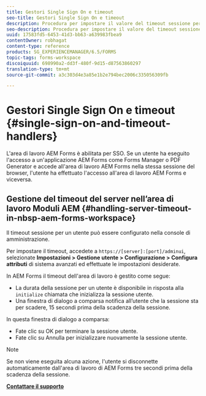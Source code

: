 ```yaml
---
title: Gestori Single Sign On e timeout
seo-title: Gestori Single Sign On e timeout
description: Procedura per impostare il valore del timeout sessione per l'area di lavoro Moduli AEM.
seo-description: Procedura per impostare il valore del timeout sessione per l'area di lavoro Moduli AEM.
uuid: 17583fd5-6453-41d3-bb63-a639983fbea9
contentOwner: robhagat
content-type: reference
products: SG_EXPERIENCEMANAGER/6.5/FORMS
topic-tags: forms-workspace
discoiquuid: 698990a2-dd3f-480f-9d15-d87563860297
translation-type: tm+mt
source-git-commit: a3c303d4e3a85e1b2e794bec2006c335056309fb

---
```



# Gestori Single Sign On e timeout {#single-sign-on-and-timeout-handlers}

L&#39;area di lavoro AEM Forms è abilitata per SSO. Se un utente ha eseguito l&#39;accesso a un&#39;applicazione AEM Forms come Forms Manager o PDF Generator e accede all&#39;area di lavoro AEM Forms nella stessa sessione del browser, l&#39;utente ha effettuato l&#39;accesso all&#39;area di lavoro AEM Forms e viceversa.

## Gestione del timeout del server nell’area di lavoro Moduli AEM {#handling-server-timeout-in-nbsp-aem-forms-workspace}

Il timeout sessione per un utente può essere configurato nella console di amministrazione.

Per impostare il timeout, accedete a `https://[server]:[port]/adminui`, selezionate **Impostazioni > Gestione utente > Configurazione > Configura attributi** di sistema avanzati ed effettuate le impostazioni desiderate.

In AEM Forms il timeout dell&#39;area di lavoro è gestito come segue:

* La durata della sessione per un utente è disponibile in risposta alla `initialize` chiamata che inizializza la sessione utente.
* Una finestra di dialogo a comparsa notifica all’utente che la sessione sta per scadere, 15 secondi prima della scadenza della sessione.

In questa finestra di dialogo a comparsa:

* Fate clic su OK per terminare la sessione utente.
* Fate clic su Annulla per inizializzare nuovamente la sessione utente.

>[!NOTE]
>
>Se non viene eseguita alcuna azione, l&#39;utente si disconnette automaticamente dall&#39;area di lavoro di AEM Forms tre secondi prima della scadenza della sessione.

**[Contattare il supporto](https://www.adobe.com/account/sign-in.supportportal.html)**
